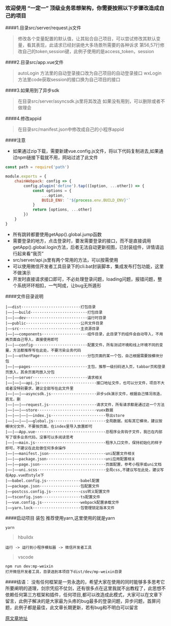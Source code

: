 ### 欢迎使用 “一定一” 顶级业务思想架构，你需要按照以下步骤改造成自己的项目
####1.目录src/server/request.js文件
> 修改各个变量配置的默认值，让其贴合自己项目，可以尝试修改其默认变量，看其表现，此请求已经封装绝大多场景所需要的各种诉求
> 第56,57行修改自己的token,session键，此例子使用的是access_token，session

####2.目录src/app.vue文件
> autoLogin 方法里的自动登录接口改为自己项目的自动登录接口
> wxLogin 方法里code获取session的接口换为自己项目的接口

####3.如果用到了异步sdk
> 在目录src/server/asyncsdk.js里将其改造
> 如果没有用到，可以删除或者不做理会

####4.修改appid
> 在目录src/manifest.json中修改成自己的小程序appid

####注意
+ 如果通过zip下载，需要新建vue.config.js文件，将以下代码复制进去,如果通过npm链接下载就不用，网站过滤了此文件

```js
const path = require('path')

module.exports = {
	chainWebpack: config => {
		config.plugin('define').tap(([option, ...other]) => {
			const options = {
				...option,
				BUILD_ENV: `'${process.env.BUILD_ENV}'`
			}
			return [options, ...other]
		})
	}
}
```

+ 所有跳转都要使用getApp().global.jump函数
+ 需要登录的地方，点击登录时，要发需要登录的接口，而不是直接调用getApp().global.login方法，后者无法自动更新视图，已封装组件，详情请运行起来看“我页”
+ src/server/api.js里有两个常用的方法，可以按需使用
+ 可以使用微信开发者工具目录下的cli.bat封装脚本，集成发布打包功能，这里不做演示
+ 开发时直接请求接口即可，不必处理登录问题，loading问题，报错问题，整个系统环环相扣，一气呵成，让bug无所遁形

####文件目录说明

```text
|——dist··························打包目录
|——|——build·························打包目录
|——|——dev···························运行时目录
|——public························公共文件目录
|——src···························主资源目录
|——|——components····················组件目录，此目录下的组件会自动导入，不用再页面自己导入，直接使用即可
|——|——config························配置文件，所有测试环境和线上环境不同的变量，方法都推荐写在此处，不要污染业务代码
|——|——otherPage·····················分包页面的某一个包，自己根据需要按模块分包
|——|——pages·························主包，推荐一级扫码进入页，tabbar页和登录页放入，其余页面均放入分包
|——|——server························请求相关
|——|——|——api.js·························接口地址文件，也可以分文件，项目不大或者没特别要求，建议全部写在此文件里
|——|——|——asyncsdk.js····················异步sdk演示文件，根据自己情况改造，若无，删
|——|——|——request.js·····················请求文件，所有请求都是通过这一个方法
|——|——|——store··························vuex数据
|——|——|——|——index.js························导出store
|——|——|——|——global.js·······················全局数据，如有其它模块，建议按模块分文件，不要按页面，在index里导入放置即可
|——|——App.vue·······························总程序业务钩子文件，我已在内部写了很多业务代码，没事可以多阅读思考
|——|——main.js·······························程序入口文件，保持初始化的样子即可，不建议在此处做任何多余操作
|——|——manifest.json·························uni配置文件相关
|——|——package.json··························uni应用配置相关
|——|——page.json·····························页面配置，参考小程序或uni文档
|——|——uni.scss······························全局css,不建议写在此处，建议写在App.vue的style下
|——babel.config.js···············babel配置
|——package.json··················包配置文件
|——postcss.config.js·············css转义配置文件
|——tsconfig.json·················ts配置文件
|——vue.config.js·················webpack配置承载文件
|——yarn.lock·····················包管理锁定版本文件
```

####启动项目
装包 推荐使用yarn,这里使用的就是yarn
```
yarn
```
> hbuildx
```
运行 -> 运行到小程序模拟器 -> 微信开发者工具
```
> vscode
```
npm run dev:mp-weixin
打开微信开发者工具，目录选到本项目下dist/dev/mp-weixin目录
```
####结语：
没有任何框架是一劳永逸的，希望大家在使用的同时能够多多思考它所要阐明的道理，剑宗凭招不仗剑，还有很多点在这里我就不出教程了，此思想不依赖任何第三方框架和插件，任何项目,都可以改造成此模式，大家可以在文章下留言，此例子解决的是大家最为头疼的bug最多的登录问题，异步问题，首屏问题，此例子都是最佳，此文章长期更新，若有bug和不明白可以留言

[原文章地址](https://zhuanlan.zhihu.com/p/339323269)